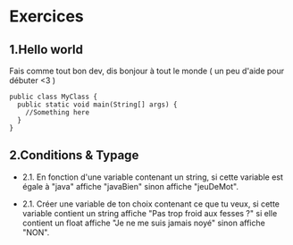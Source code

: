 # Exercices 

## 1.Hello world 
Fais comme tout bon dev, dis bonjour à tout le monde ( un peu d'aide pour débuter <3 )
```
public class MyClass {
  public static void main(String[] args) {
    //Something here
  }
} 
```
## 2.Conditions & Typage

- 2.1. En fonction d'une variable contenant un string, si cette variable est égale à "java" affiche "javaBien" sinon affiche "jeuDeMot".

- 2.1. Créer une variable de ton choix contenant ce que tu veux, si cette variable contient un string affiche "Pas trop froid aux fesses ?" si elle contient un float affiche "Je ne me suis jamais noyé" sinon affiche "NON".




